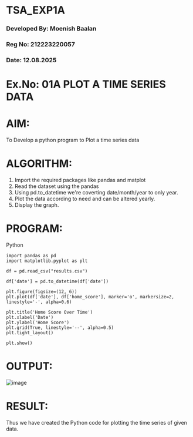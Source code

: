 # TSA_EXP1A

### Developed By: Moenish Baalan
### Reg No: 212223220057
###  Date: 12.08.2025
# Ex.No: 01A PLOT A TIME SERIES DATA

# AIM:
To Develop a python program to Plot a time series data 

# ALGORITHM:
1. Import the required packages like pandas and matplot
2. Read the dataset using the pandas
3. Using pd.to_datetime we're coverting date/month/year to only year.
4. Plot the data according to need and can be altered yearly.
5. Display the graph.

# PROGRAM:
Python

```
import pandas as pd
import matplotlib.pyplot as plt

df = pd.read_csv("results.csv")

df['date'] = pd.to_datetime(df['date'])

plt.figure(figsize=(12, 6))
plt.plot(df['date'], df['home_score'], marker='o', markersize=2, linestyle='-', alpha=0.6)

plt.title('Home Score Over Time')
plt.xlabel('Date')
plt.ylabel('Home Score')
plt.grid(True, linestyle='--', alpha=0.5)
plt.tight_layout()

plt.show()

```

# OUTPUT:

![image](https://github.com/user-attachments/assets/6ba6fe40-2fda-490a-952c-033d6f2b0408)

# RESULT:
Thus we have created the Python code for plotting the time series of given data.
